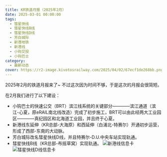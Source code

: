 ```yaml
---
title: KR铁道月报（2025年2月）
date: 2025-03-01 00:00:00
tags:
  - 彗星快线
  - 彗星快线B线
  - 彗星快线D线
  - 芳白城际
  - 新港地铁
  - 新港线
  - 小钩交投
  - 小钩巴士
category:
  - 最新动态
cover: https://r2-image.kivotosrailway.com/2025/04/02/67ecf1de268bb.png
---
```

2025年2月的铁道月报来了~
不过这次因为时间不够，于是这次的月报会很简短。

在2月我们进行了以下建设：
* 小钩巴士的快速公交（BRT）滨江线系统的关键部分————滨江通道（滨江-心夏，原eRAIL南北线改造）完成了初步施工，BRT可以由此经两大工业园区————真纪园区和北海道工业园，并且终于心夏。
* 新港线东延伸（KR总部-大海原）和西延伸（白浦北-特赛尔）开通初步运营，形成了西部-东南的大动脉。
* 芳白城际改名彗星快线D线，并且特赛尔-D.U.中央车站实现轨通。
* 彗星快线B线（KR总部-布摇草窝）实现轨通。
![新港线信息卡](SK.png)
![彗星快线D线信息卡](XD.png)